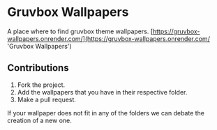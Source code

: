 # Gruvbox Wallpapers
A place where to find gruvbox theme wallpapers.
[https://gruvbox-wallpapers.onrender.com/](https://gruvbox-wallpapers.onrender.com/ 'Gruvbox Wallpapers')
## Contributions

1. Fork the project.
2. Add the wallpapers that you have in their respective folder.
3. Make a pull request.

If your wallpaper does not fit in any of the folders we can debate the creation of a new one.
